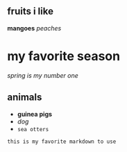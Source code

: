 fruits i like
--------------

**mangoes**
_peaches_

my favorite season
==================

_spring is my number one_

## animals ##

* **guinea pigs**
* _dog_
* `sea otters`

`this is my favorite markdown to use`